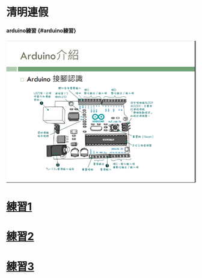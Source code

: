 # 清明連假

#### arduino練習 {#arduino練習}

![](/assets/5.png)

# [練習1](https://www.youtube.com/watch?v=QqQXAyj74xc)

# [練習2](https://www.youtube.com/watch?v=Wb8W63FOoro)

# [練習3](https://www.youtube.com/watch?v=NwWbz7tk1ag)



